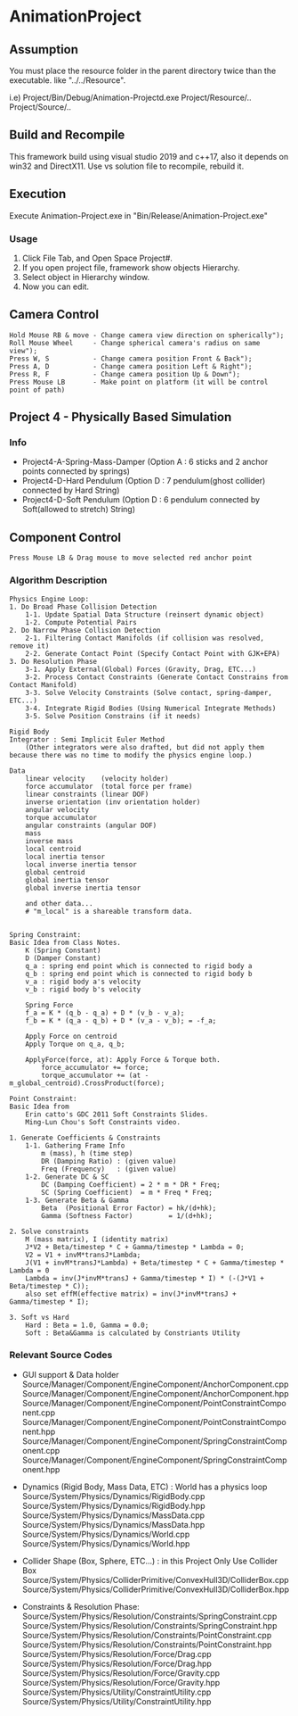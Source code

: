# AnimationProject
## Assumption
You must place the resource folder in the parent directory twice than the executable. 
like "../../Resource". 

i.e)
Project/Bin/Debug/Animation-Projectd.exe
Project/Resource/..
Project/Source/..

## Build and Recompile
This framework build using visual studio 2019 and c++17, also it depends on win32 and DirectX11.
Use vs solution file to recompile, rebuild it.

## Execution
Execute Animation-Project.exe in "Bin/Release/Animation-Project.exe"

### Usage
1. Click File Tab, and Open Space Project#.
2. If you open project file, framework show objects Hierarchy.
3. Select object in Hierarchy window.
4. Now you can edit.

## Camera Control
    Hold Mouse RB & move - Change camera view direction on spherically");
    Roll Mouse Wheel     - Change spherical camera's radius on same view");
    Press W, S           - Change camera position Front & Back");
    Press A, D           - Change camera position Left & Right");
    Press R, F           - Change camera position Up & Down");
    Press Mouse LB       - Make point on platform (it will be control point of path)

## Project 4 - Physically Based Simulation

### Info
- Project4-A-Spring-Mass-Damper (Option A : 6 sticks and 2 anchor points connected by springs)
- Project4-D-Hard Pendulum (Option D : 7 pendulum(ghost collider) connected by Hard String)
- Project4-D-Soft Pendulum (Option D : 6 pendulum connected by Soft(allowed to stretch) String)

## Component Control
    Press Mouse LB & Drag mouse to move selected red anchor point

### Algorithm Description

    Physics Engine Loop:
    1. Do Broad Phase Collision Detection
        1-1. Update Spatial Data Structure (reinsert dynamic object)
        1-2. Compute Potential Pairs
    2. Do Narrow Phase Collision Detection
        2-1. Filtering Contact Manifolds (if collision was resolved, remove it)
        2-2. Generate Contact Point (Specify Contact Point with GJK+EPA)
    3. Do Resolution Phase
        3-1. Apply External(Global) Forces (Gravity, Drag, ETC...)
        3-2. Process Contact Constraints (Generate Contact Constrains from Contact Manifold)
        3-3. Solve Velocity Constraints (Solve contact, spring-damper, ETC...)
        3-4. Integrate Rigid Bodies (Using Numerical Integrate Methods)
        3-5. Solve Position Constrains (if it needs)

    Rigid Body
    Integrator : Semi Implicit Euler Method
        (Other integrators were also drafted, but did not apply them because there was no time to modify the physics engine loop.)
    
    Data
        linear velocity    (velocity holder)
        force accumulator  (total force per frame)
        linear constraints (linear DOF)
        inverse orientation (inv orientation holder)
        angular velocity
        torque accumulator
        angular constraints (angular DOF)
        mass
        inverse mass
        local centroid
        local inertia tensor
        local inverse inertia tensor
        global centroid
        global inertia tensor
        global inverse inertia tensor

        and other data...
        # "m_local" is a shareable transform data.
        

    Spring Constraint: 
    Basic Idea from Class Notes.
        K (Spring Constant)
        D (Damper Constant)
        q_a : spring end point which is connected to rigid body a
        q_b : spring end point which is connected to rigid body b 
        v_a : rigid body a's velocity
        v_b : rigid body b's velocity

        Spring Force 
        f_a = K * (q_b - q_a) + D * (v_b - v_a);
        f_b = K * (q_a - q_b) + D * (v_a - v_b); = -f_a;

        Apply Force on centroid
        Apply Torque on q_a, q_b;

        ApplyForce(force, at): Apply Force & Torque both.
            force_accumulator += force;
            torque_accumulator += (at - m_global_centroid).CrossProduct(force);

    Point Constraint: 
    Basic Idea from 
        Erin catto's GDC 2011 Soft Constraints Slides.
        Ming-Lun Chou's Soft Constraints video.
    
    1. Generate Coefficients & Constraints
        1-1. Gathering Frame Info
            m (mass), h (time step)
            DR (Damping Ratio) : (given value)
            Freq (Frequency)   : (given value)
        1-2. Generate DC & SC
            DC (Damping Coefficient) = 2 * m * DR * Freq;
            SC (Spring Coefficient)  = m * Freq * Freq;
        1-3. Generate Beta & Gamma
            Beta  (Positional Error Factor) = hk/(d+hk);
            Gamma (Softness Factor)         = 1/(d+hk);

    2. Solve constraints
        M (mass matrix), I (identity matrix)
        J*V2 + Beta/timestep * C + Gamma/timestep * Lambda = 0;
        V2 = V1 + invM*transJ*Lambda;
        J(V1 + invM*transJ*Lambda) + Beta/timestep * C + Gamma/timestep * Lambda = 0
        Lambda = inv(J*invM*transJ + Gamma/timestep * I) * (-(J*V1 + Beta/timestep * C));
        also set effM(effective matrix) = inv(J*invM*transJ + Gamma/timestep * I);

    3. Soft vs Hard
        Hard : Beta = 1.0, Gamma = 0.0;
        Soft : Beta&Gamma is calculated by Constriants Utility


### Relevant Source Codes
- GUI support & Data holder
    Source/Manager/Component/EngineComponent/AnchorComponent.cpp
    Source/Manager/Component/EngineComponent/AnchorComponent.hpp
    Source/Manager/Component/EngineComponent/PointConstraintComponent.cpp
    Source/Manager/Component/EngineComponent/PointConstraintComponent.hpp
    Source/Manager/Component/EngineComponent/SpringConstraintComponent.cpp
    Source/Manager/Component/EngineComponent/SpringConstraintComponent.hpp

- Dynamics (Rigid Body, Mass Data, ETC) : World has a physics loop
    Source/System/Physics/Dynamics/RigidBody.cpp
    Source/System/Physics/Dynamics/RigidBody.hpp
    Source/System/Physics/Dynamics/MassData.cpp
    Source/System/Physics/Dynamics/MassData.hpp
    Source/System/Physics/Dynamics/World.cpp
    Source/System/Physics/Dynamics/World.hpp

- Collider Shape (Box, Sphere, ETC...) : in this Project Only Use Collider Box
    Source/System/Physics/ColliderPrimitive/ConvexHull3D/ColliderBox.cpp
    Source/System/Physics/ColliderPrimitive/ConvexHull3D/ColliderBox.hpp

- Constraints & Resolution Phase:
    Source/System/Physics/Resolution/Constraints/SpringConstraint.cpp
    Source/System/Physics/Resolution/Constraints/SpringConstraint.hpp
    Source/System/Physics/Resolution/Constraints/PointConstraint.cpp
    Source/System/Physics/Resolution/Constraints/PointConstraint.hpp
    Source/System/Physics/Resolution/Force/Drag.cpp
    Source/System/Physics/Resolution/Force/Drag.hpp
    Source/System/Physics/Resolution/Force/Gravity.cpp
    Source/System/Physics/Resolution/Force/Gravity.hpp
    Source/System/Physics/Utility/ConstraintUtility.cpp
    Source/System/Physics/Utility/ConstraintUtility.hpp
